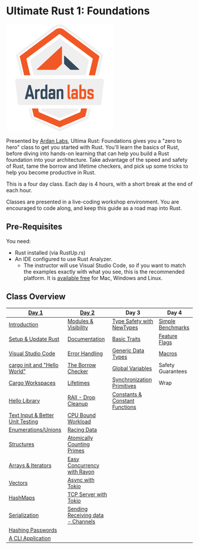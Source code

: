 # Ultimate Rust 1: Foundations

![](/images/ardanlabs-logo.png)

Presented by [Ardan Labs](https://www.ardanlabs.com/), Ultima Rust: Foundations gives you a "zero to hero" class to get you started with Rust. You'll learn the basics of Rust, before diving into hands-on learning that can help you build a Rust foundation into your architecture. Take advantage of the speed and safety of Rust, tame the borrow and lifetime checkers, and pick up some tricks to help you become productive in Rust.

This is a four day class. Each day is 4 hours, with a short break at the end of each hour.

Classes are presented in a live-coding workshop environment. You are encouraged to code along, and keep this guide as a road map into Rust.

## Pre-Requisites

You need:

* Rust installed (via RustUp.rs)
* An IDE configured to use Rust Analyzer.
    * The instructor will use Visual Studio Code, so if you want to match the examples exactly with what you see, this is the recommended platform. It is [available free](https://code.visualstudio.com/download) for Mac, Windows and Linux.

## Class Overview

| **[Day 1](./day1/readme.md)**                                         | **[Day 2](./day2/readme.md)**                         | **Day 3**                                                  | **Day 4**                                             |
|-----------------------------------------------------------------------|-------------------------------------------------------|------------------------------------------------------------|-------------------------------------------------------|
| [Introduction](./day1/hour1/class_intro.md#class-overview)            | [Modules & Visibility](./day2/hour1/modules.md)       | [Type Safety with NewTypes](./day3/hour1/new_types.md)     | [Simple Benchmarks](./day4/hour1/benchmarks.md)       |
| [Setup & Update Rust](./day1/hour1/setup_rust.md)                     | [Documentation](./day2/hour1/documentation.md)        | [Basic Traits](./day3/hour1/traits.md)                     | [Feature Flags](./day4/hour1/feature_flags.md)        |
| [Visual Studio Code](./day1/hour1/setup_ide.md)                       | [Error Handling](./day2/hour1/errors.md)              | [Generic Data Types](./day3/hour2/generic_data.md)         | [Macros](./day4/hour1/macros.md)                      |
| [cargo init and "Hello World"](./day1/hour1/hello_world.md)           | [The Borrow Checker](./day2/hour2/borrow_checker.md)  | [Global Variables](./day3/hour1/globals.md)                | Safety Guarantees                                     |
| [Cargo Workspaces](./day1/hour1/workspaces.md)                        | [Lifetimes](./day2/hour2/lifetimes.md)                | [Synchronization Primitives](./day3/hour1/sync.md)         | Wrap                                                  |
| [Hello Library](./day1/hour1/hello_library.md)                        | [RAII - Drop Cleanup](./day2/hour2/raii.md)           | [Constants & Constant Functions](./day3/hour2/constants.md)|                                                       |
| [Text Input & Better Unit Testing](./day1/hour1/simple_login_test.md) | [CPU Bound Workload](./day2/hour3/count_primes.md)    |                                                            |                                                       |
| [Enumerations/Unions](./day1/hour2/enums.md)                          | [Racing Data](./day2/hour3/data_race.md)              |                                                            |                                                       |
| [Structures](./day1/hour2/structs.md)                                 | [Atomically Counting Primes](./day2/hour3/atomic.md)  |                                                            |                                                       |
| [Arrays & Iterators](./day1/hour2/structs.md)                         | [Easy Concurrency with Rayon](./day2/hour3/rayon.md)  |                                                            |                                                       |
| [Vectors](./day1/hour3/vectors.md)                                    | [Async with Tokio](./day2/hour4/tokio.md)             |                                                            |                                                       |
| [HashMaps](./day1/hour3/hashmaps.md)                                  | [TCP Server with Tokio](./day2/hour4/tcp_server.md)   |                                                            |                                                       |
| [Serialization](./day1/hour3/serialization.md)                        | [Sending Receiving data - Channels](./day2/hour4/channels.md) |                                                    |                                                       |
| [Hashing Passwords](./day1/hour3/hashing.md)                          |                                                       |                                                            |                                                       |
| [A CLI Application](./day1/hour4/cli.md)                              |                                                       |                                                            |                                                       |
